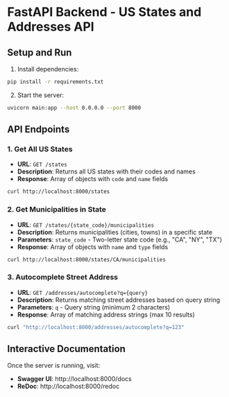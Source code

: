 # FastAPI Backend - US States and Addresses API

## Setup and Run

1. Install dependencies:
```bash
pip install -r requirements.txt
```

2. Start the server:
```bash
uvicorn main:app --host 0.0.0.0 --port 8000
```

## API Endpoints

### 1. Get All US States
- **URL**: `GET /states`
- **Description**: Returns all US states with their codes and names
- **Response**: Array of objects with `code` and `name` fields

```bash
curl http://localhost:8000/states
```

### 2. Get Municipalities in State
- **URL**: `GET /states/{state_code}/municipalities`
- **Description**: Returns municipalities (cities, towns) in a specific state
- **Parameters**: `state_code` - Two-letter state code (e.g., "CA", "NY", "TX")
- **Response**: Array of objects with `name` and `type` fields

```bash
curl http://localhost:8000/states/CA/municipalities
```

### 3. Autocomplete Street Address
- **URL**: `GET /addresses/autocomplete?q={query}`
- **Description**: Returns matching street addresses based on query string
- **Parameters**: `q` - Query string (minimum 2 characters)
- **Response**: Array of matching address strings (max 10 results)

```bash
curl "http://localhost:8000/addresses/autocomplete?q=123"
```

## Interactive Documentation

Once the server is running, visit:
- **Swagger UI**: http://localhost:8000/docs
- **ReDoc**: http://localhost:8000/redoc